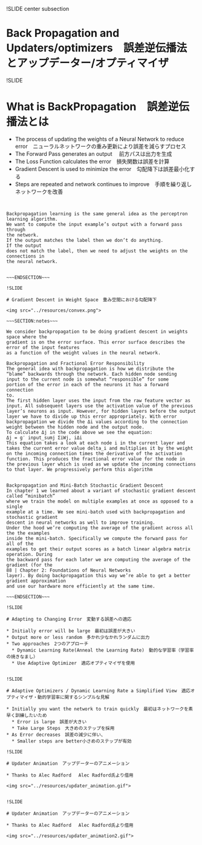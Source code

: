 !SLIDE center subsection

# Back Propagation and Updaters/optimizers　誤差逆伝播法とアップデーター/オプティマイザ


!SLIDE

# What is BackPropagation　誤差逆伝播法とは

* The process of updating the weights of a Neural Network to reduce error　ニューラルネットワークの重み更新により誤差を減らすプロセス
* The Forward Pass generates an output 　前方パスは出力を生成
* The Loss Function calculates the error　損失関数は誤差を計算
* Gradient Descent is used to minimize the error　勾配降下は誤差最小化する
* Steps are repeated and network continues to improve　手順を繰り返しネットワークを改善


~~~SECTION:notes~~~


Backpropagation learning is the same general idea as the perceptron learning algorithm.
We want to compute the input example’s output with a forward pass through
the network. 
If the output matches the label then we don’t do anything. 
If the output
does not match the label, then we need to adjust the weights on the connections in
the neural network.


~~~ENDSECTION~~~

!SLIDE

# Gradient Descent in Weight Space　重み空間における勾配降下

<img src="../resources/convex.png">

~~~SECTION:notes~~~

We consider backpropagation to be doing gradient descent in weights space where the
gradient is on the error surface. This error surface describes the error of the input features
as a function of the weight values in the neural network.

Backpropagation and Fractional Error Responsibility
The general idea with backpropagation is how we distribute the
“blame” backwards through the network. Each hidden node sending
input to the current node is somewhat “responsible” for some
portion of the error in each of the neurons it has a forward connection
to.
The first hidden layer uses the input from the raw feature vector as
input. All subsequent layers use the activation value of the previous
layer’s neurons as input. However, for hidden layers before the output
layer we have to divide up this error appropriately. With error
backpropagation we divide the Δi values according to the connection
weight between the hidden node and the output node.
To calculate Δj in the code above we see the equation:
Δj = g′ input_sumj ΣiWj, iΔi
This equation takes a look at each node i in the current layer and
takes the current error value delta_i and multiplies it by the weight
on the incoming connection times the derivative of the activation
function. This produces the fractional error value for the node in
the previous layer which is used as we update the incoming connections
to that layer. We progressively perform this algorithm


Backpropagation and Mini-Batch Stochastic Gradient Descent
In chapter 1 we learned about a variant of stochastic gradient descent called “minibatch”
where we train the model on multiple examples at once as opposed to a single
example at a time. We see mini-batch used with backpropagation and stochastic gradient
descent in neural networks as well to improve training.
Under the hood we’re computing the average of the gradient across all the the examples
inside the mini-batch. Specifically we compute the forward pass for all of the
examples to get their output scores as a batch linear algebra matrix operation. During
the backward pass for each later we are computing the average of the gradient (for the
88 | Chapter 2: Foundations of Neural Networks
layer). By doing backpropagation this way we’re able to get a better gradient approximation
and use our hardware more efficiently at the same time.

~~~ENDSECTION~~~

!SLIDE

# Adapting to Changing Error　変動する誤差への適応

* Initially error will be large　最初は誤差が大きい
* Output more or less random　多かれ少なかれランダムに出力
* Two approaches　2つのアプローチ
  * Dynamic Learning Rate(Anneal the Learning Rate)　動的な学習率（学習率の焼きなまし）
  * Use Adaptive Optimizer　適応オプティマイザを使用


!SLIDE 

# Adaptive Optimizers / Dynamic Learning Rate a Simplified View　適応オプティマイザ・動的学習率に関するシンプルな見解
 
* Initially you want the network to train quickly　最初はネットワークを素早く訓練したいため
  * Error is large　誤差が大きい
  * Take Large Steps　大きめのステップを採用
* As Error decreases　誤差の減少に伴い、
  * Smaller steps are better小さめのステップが有効
  
!SLIDE

# Updater Animation　アップデーターのアニメーション

* Thanks to Alec Radford　 Alec Radford氏より借用

<img src="../resources/updater_animation.gif">


!SLIDE 

# Updater Animation　アップデーターのアニメーション

* Thanks to Alec Radford　 Alec Radford氏より借用

<img src="../resources/updater_animation2.gif">


 

